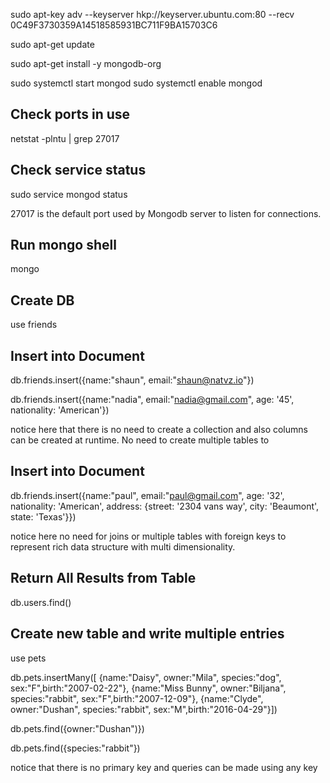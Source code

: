   sudo apt-key adv --keyserver hkp://keyserver.ubuntu.com:80 --recv 0C49F3730359A14518585931BC711F9BA15703C6

  sudo apt-get update

  sudo apt-get install -y mongodb-org

  sudo systemctl start mongod
  sudo systemctl enable mongod

## Check ports in use
  netstat -plntu | grep 27017

## Check service status
  sudo service mongod status

27017 is the default port used by Mongodb server to listen for connections. 

## Run mongo shell

  mongo
 
## Create DB

  use friends
  
## Insert into Document

  db.friends.insert({name:"shaun", email:"shaun@natvz.io"})
  
  db.friends.insert({name:"nadia", email:"nadia@gmail.com", age: '45', nationality: 'American'})
  
notice here that there is no need to create a collection and also columns can be created at runtime.  No need to create multiple 
tables to 
  
## Insert into Document

  db.friends.insert({name:"paul", email:"paul@gmail.com", age: '32', nationality: 'American', address: {street: '2304 vans way',   city: 'Beaumont', state: 'Texas'}})
  
notice here no need for joins or multiple tables with foreign keys to represent rich data structure with multi dimensionality.
  
## Return All Results from Table

  db.users.find()
  

## Create new table and write multiple entries

  use pets
  
  db.pets.insertMany([
    {name:"Daisy", owner:"Mila", species:"dog", sex:"F",birth:"2007-02-22"},
    {name:"Miss Bunny", owner:"Biljana", species:"rabbit", sex:"F",birth:"2007-12-09"},
    {name:"Clyde", owner:"Dushan", species:"rabbit", sex:"M",birth:"2016-04-29"}])

  db.pets.find({owner:"Dushan")})
  
  db.pets.find({species:"rabbit"})
  
 notice that there is no primary key and queries can be made using any key
 
